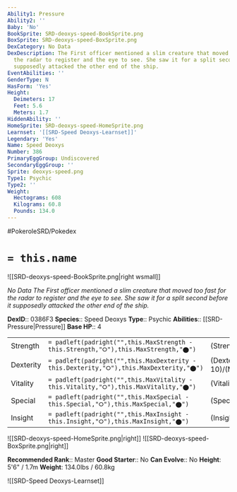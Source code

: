 ```yaml
---
Ability1: Pressure
Ability2: ''
Baby: 'No'
BookSprite: SRD-deoxys-speed-BookSprite.png
BoxSprite: SRD-deoxys-speed-BoxSprite.png
DexCategory: No Data
DexDescription: The First officer mentioned a slim creature that moved too fast for
  the radar to register and the eye to see. She saw it for a split second before it
  supposedly attacked the other end of the ship.
EventAbilities: ''
GenderType: N
HasForm: 'Yes'
Height:
  Deimeters: 17
  Feet: 5.6
  Meters: 1.7
HiddenAbility: ''
HomeSprite: SRD-deoxys-speed-HomeSprite.png
Learnset: '[[SRD-Speed Deoxys-Learnset]]'
Legendary: 'Yes'
Name: Speed Deoxys
Number: 386
PrimaryEggGroup: Undiscovered
SecondaryEggGroup: ''
Sprite: deoxys-speed.png
Type1: Psychic
Type2: ''
Weight:
  Hectograms: 608
  Kilograms: 60.8
  Pounds: 134.0
---
```


#PokeroleSRD/Pokedex

# `= this.name`

![[SRD-deoxys-speed-BookSprite.png|right wsmall]]

*No Data*
*The First officer mentioned a slim creature that moved too fast for the radar to register and the eye to see. She saw it for a split second before it supposedly attacked the other end of the ship.*

**DexID**:: 0386F3
**Species**:: Speed Deoxys
**Type**:: Psychic
**Abilities**:: [[SRD-Pressure|Pressure]]
**Base HP**:: 4

|           |                                                                                        |                                          |
| --------- | -------------------------------------------------------------------------------------- | ---------------------------------------- |
| Strength  | `= padleft(padright("",this.MaxStrength - this.Strength,"⭘"),this.MaxStrength,"⬤")`    | (Strength::6)/(MaxStrength::6)   |
| Dexterity | `= padleft(padright("",this.MaxDexterity - this.Dexterity,"⭘"),this.MaxDexterity,"⬤")` | (Dexterity:: 10)/(MaxDexterity::10) |
| Vitality  | `= padleft(padright("",this.MaxVitality - this.Vitality,"⭘"),this.MaxVitality,"⬤")`    | (Vitality::5)/(MaxVitality::5)   |
| Special   | `= padleft(padright("",this.MaxSpecial - this.Special,"⭘"),this.MaxSpecial,"⬤")`       | (Special::6)/(MaxSpecial::6)     |
| Insight   | `= padleft(padright("",this.MaxInsight - this.Insight,"⭘"),this.MaxInsight,"⬤")`       | (Insight::5)/(MaxInsight::5)     |

![[SRD-deoxys-speed-HomeSprite.png|right]]
![[SRD-deoxys-speed-BoxSprite.png|right]]

**Recommended Rank**:: Master
**Good Starter**:: No
**Can Evolve**:: No
**Height**: 5'6" / 1.7m
**Weight**: 134.0lbs / 60.8kg

![[SRD-Speed Deoxys-Learnset]]